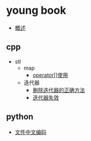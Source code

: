 
# young book

* [概述](README.md)

## cpp

* stl
    * map
        * [operator[]使用](cpp/stl/map/operator[]使用.md)
    * 迭代器
        * [删除迭代器的正确方法](cpp/stl/迭代器/删除迭代器的正确方法.md)
        * [迭代器失效](cpp/stl/迭代器/迭代器失效.md)

## python

* [文件中文编码](python/文件中文编码.md)
